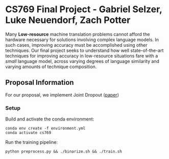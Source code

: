 # CS769 Final Project - Gabriel Selzer, Luke Neuendorf, Zach Potter

Many **Low-resource** machine translation problems cannot afford the hardware necessary for solutions involving complex language models. In such cases, improving accuracy must be accomplished using other techniques. Our final project seeks to understand how well state-of-the-art techniques for improving accuracy in low-resource situations fare with a *small* language model, across varying degrees of language similarity and varying amounts of technique composition.

## Proposal Information
For our proposal, we implement Joint Dropout ([paper](https://arxiv.org/pdf/2307.12835v1.pdf))

### Setup
Build and activate the conda environment:
```
conda env create -f environment.yml
conda activate cs769
```
Run the training pipeline:
```
python preprocess.py && ./binarize.sh && ./train.sh
```

